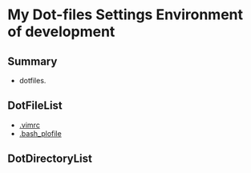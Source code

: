 # My Dot-files Settings Environment of development
## Summary
- dotfiles.

## DotFileList
- [.vimrc](./.vimrc)
- [.bash_plofile](./.bash_plofile)

## DotDirectoryList

